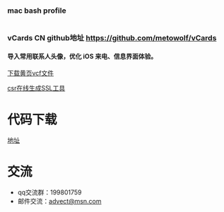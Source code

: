 ### mac bash profile
```curl -fsSL -o ~/.bash_profile https://raw.githubusercontent.com/caaby/Notes/refs/heads/master/macos/.bash_profile
```
### vCards CN github地址 https://github.com/metowolf/vCards
#### 导入常用联系人头像，优化 iOS 来电、信息界面体验。
[下载黄页vcf文件](https://github.com/metowolf/vCards/releases/latest/download/archive.zip)

[csr在线生成SSL工具](https://myssl.com/csr_create.html)

# 代码下载
[地址](https://github.com/Caaby/Notes.git)

# 交流

* qq交流群：199801759
* 邮件交流：advect@msn.com

